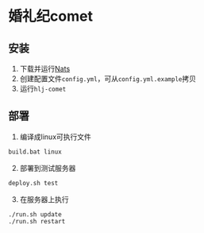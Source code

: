 # 婚礼纪comet

## 安装
1. 下载并运行[Nats](https://www.nats.io)
2. 创建配置文件`config.yml`，可从`config.yml.example`拷贝
3. 运行`hlj-comet`

## 部署
1. 编译成linux可执行文件
```cmd
build.bat linux
```
2. 部署到测试服务器
```cmd
deploy.sh test
```
3. 在服务器上执行
```bash
./run.sh update
./run.sh restart
```
